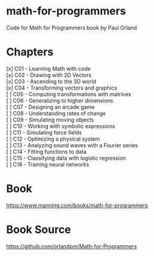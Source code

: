 # math-for-programmers
Code for Math for Programmers book by Paul Orland

# Chapters  

[x] C01 - Learning Math with code  
[x] C02 - Drawing with 2D Vectors  
[x] C03 - Ascending to the 3D world  
[x] C04 - Transforming vectors and graphics  
[ ] C05 - Computing transformations with matrices  
[ ] C06 - Generalizing to higher dimensions  
[ ] C07 - Designing an arcade game    
[ ] C08 - Understanding rates of change   
[ ] C09 - Simulating moving objects   
[ ] C10 - Working with symbolic expressions   
[ ] C11 - Simulating force fields   
[ ] C12 - Optimizing a physical system    
[ ] C13 - Analyzing sound waves with a Fourier series   
[ ] C14 - Fitting functions to data   
[ ] C15 - Classifying data with logistic regression   
[ ] C16 - Training neural networks    



# Book  
https://www.manning.com/books/math-for-programmers


# Book Source  
https://github.com/orlandpm/Math-for-Programmers

